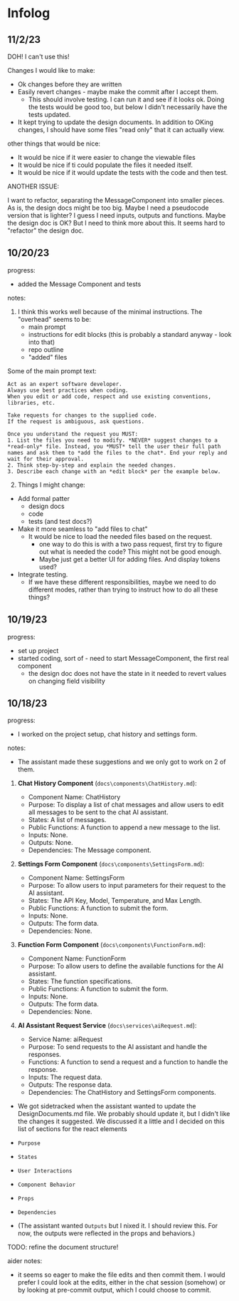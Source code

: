 # Infolog

## 11/2/23

DOH! I can't use this!

Changes I would like to make:

- Ok changes before they are written
- Easily revert changes - maybe make the commit after I accept them.
    - This should involve testing. I can run it and see if it looks ok. Doing the tests would be good too, but
    below I didn't necessarily have the tests updated.
- It kept trying to update the design documents. In addition to OKing changes, I should have some files "read only"
that it can actually view.

other things that would be nice:

- It would be nice if it were easier to change the viewable files
- It would be nice if ti could populate the files it needed itself.
- It would be nice if it would update the tests with the code and then test.


ANOTHER ISSUE:

I want to refactor, separating the MessageComponent into smaller pieces. As is, the design docs might be too big. Maybe
I need a pseudocode version that is lighter? I guess I need inputs, outputs and functions. Maybe the design doc is OK? But
I need to think more about this. It seems hard to "refactor" the design doc.


## 10/20/23

progress:

- added the Message Component and tests

notes:

1. I think this works well because of the minimal instructions. The "overhead" seems to be:
    - main prompt
    - instructions for edit blocks (this is probably a standard anyway - look into that)
    - repo outline
    - "added" files


Some of the main prompt text:

```
Act as an expert software developer.
Always use best practices when coding.
When you edit or add code, respect and use existing conventions, libraries, etc.

Take requests for changes to the supplied code.
If the request is ambiguous, ask questions.

Once you understand the request you MUST:
1. List the files you need to modify. *NEVER* suggest changes to a *read-only* file. Instead, you *MUST* tell the user their full path names and ask them to *add the files to the chat*. End your reply and wait for their approval.
2. Think step-by-step and explain the needed changes.
3. Describe each change with an *edit block* per the example below.
```

2. Things I might change:

- Add formal patter
    - design docs
    - code
    - tests (and test docs?)
- Make it more seamless to "add files to chat"
    - It would be nice to load the needed files based on the request.
        - one way to do this is with a two pass request, first try to figure out what is needed the code? This might not be good enough.
        - Maybe just get a better UI for adding files. And display tokens used?
- Integrate testing. 
    - If we have these different responsibilities, maybe we need to do different modes, rather than trying to instruct how to do all these things?

## 10/19/23

progress:

- set up project
- started coding, sort of - need to start MessageComponent, the first real component
    - the design doc does not have the state in it needed to revert values on changing field visibility

## 10/18/23

progress:

- I worked on the project setup, chat history and settings form.

notes:

- The assistant made these suggestions and we only got to work on 2 of them.

1. **Chat History Component** (`docs\components\ChatHistory.md`):
    - Component Name: ChatHistory
    - Purpose: To display a list of chat messages and allow users to edit all messages to be sent to the chat AI assistant.
    - States: A list of messages.
    - Public Functions: A function to append a new message to the list.
    - Inputs: None.
    - Outputs: None.
    - Dependencies: The Message component.

2. **Settings Form Component** (`docs\components\SettingsForm.md`):
    - Component Name: SettingsForm
    - Purpose: To allow users to input parameters for their request to the AI assistant.
    - States: The API Key, Model, Temperature, and Max Length.
    - Public Functions: A function to submit the form.
    - Inputs: None.
    - Outputs: The form data.
    - Dependencies: None.

3. **Function Form Component** (`docs\components\FunctionForm.md`):
    - Component Name: FunctionForm
    - Purpose: To allow users to define the available functions for the AI assistant.
    - States: The function specifications.
    - Public Functions: A function to submit the form.
    - Inputs: None.
    - Outputs: The form data.
    - Dependencies: None.

4. **AI Assistant Request Service** (`docs\services\aiRequest.md`):
    - Service Name: aiRequest
    - Purpose: To send requests to the AI assistant and handle the responses.
    - Functions: A function to send a request and a function to handle the response.
    - Inputs: The request data.
    - Outputs: The response data.
    - Dependencies: The ChatHistory and SettingsForm components.

- We got sidetracked when the assistant wanted to update the DesignDocuments.md file. We probably should update it,
but I didn't like the changes it suggested. We discussed it a little and I decided on this list of sections for
the react elements

- `Purpose`
- `States`
- `User Interactions`
- `Component Behavior`
- `Props`
- `Dependencies`
- (The assistant wanted `Outputs` but I nixed it. I should review this. For now, the outputs were reflected in the props and behaviors.)

TODO: refine the document structure!

aider notes:

- it seems so eager to make the file edits and then commit them. I would prefer I could look at the edits, either
in the chat session (somehow) or by looking at pre-commit output, which I could choose to commit.